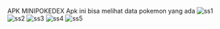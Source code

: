 APK MINIPOKEDEX
Apk ini bisa melihat data pokemon yang ada
![ss1](app/src/main/res/ss/ss1.png)
![ss2](app/src/main/res/ss/ss2.png)
![ss3](app/src/main/res/ss/ss3.png)
![ss4](app/src/main/res/ss/ss4.png)
![ss5](app/src/main/res/ss/ss5.png)

